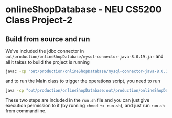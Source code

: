 # onlineShopDatabase - NEU CS5200 Class Project-2

## Build from source and run

We've included the jdbc connector in `out/production/onlineShopDatabase/mysql-connector-java-8.0.19.jar` and all it takes to build the project is running

```sh
javac -cp "out/production/onlineShopDatabase/mysql-connector-java-8.0.19.jar" -d "out/production/onlineShopDatabase" "src/*.java"
```

and to run the Main class to trigger the operations script, you need to run

```sh
java -cp "out/production/onlineShopDatabase:out/production/onlineShopDatabase/mysql-connector-java-8.0.19.jar" Main
```

These two steps are included in the `run.sh` file and you can just give execution permission to it (by running `chmod +x run.sh`), and just run `run.sh` from commandline.
